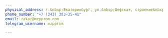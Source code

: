 ```yaml
---
physical_address: г.&nbsp;Екатеринбург, ул.&nbsp;Шефская, строение&nbsp;3А, помещение&nbsp;303
phone_number: "+7 (343) 383-35-41"
email: zakaz@mzpprom.com
telegram_username: mzpprom

---
```

